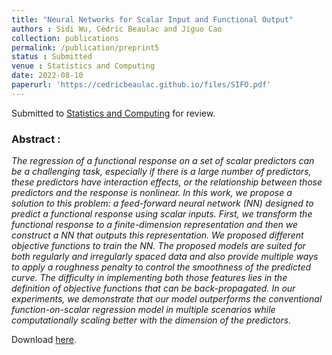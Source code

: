 ```yaml
---
title: "Neural Networks for Scalar Input and Functional Output"
authors : Sidi Wu, Cédric Beaulac and Jiguo Cao
collection: publications
permalink: /publication/preprint5
status : Submitted
venue : Statistics and Computing
date: 2022-08-10
paperurl: 'https://cedricbeaulac.github.io/files/SIFO.pdf'
---
```


Submitted to [Statistics and Computing](https://www.springer.com/journal/11222) for review.

### Abstract :

*The regression of a functional response on a set of scalar predictors can be a challenging task, especially if there is a large number of predictors, these predictors have interaction effects, or the relationship between those predictors and the response is nonlinear. In this work, we propose a solution to this problem: a feed-forward neural network (NN) designed to predict a functional response using scalar inputs. First, we transform the functional response to a finite-dimension representation and then we construct a NN that outputs this representation. We proposed different objective functions to train the NN. The proposed models are suited for both regularly and irregularly spaced data and also provide multiple ways to apply a roughness penalty to control the smoothness of the predicted curve. The difficulty in implementing both those features lies in the definition of objective functions that can be back-propagated. In our experiments, we demonstrate that our model outperforms the conventional function-on-scalar regression model in multiple scenarios while computationally scaling better with the dimension of the predictors.*

Download [here](https://cedricbeaulac.github.io/files/SIFO.pdf).
